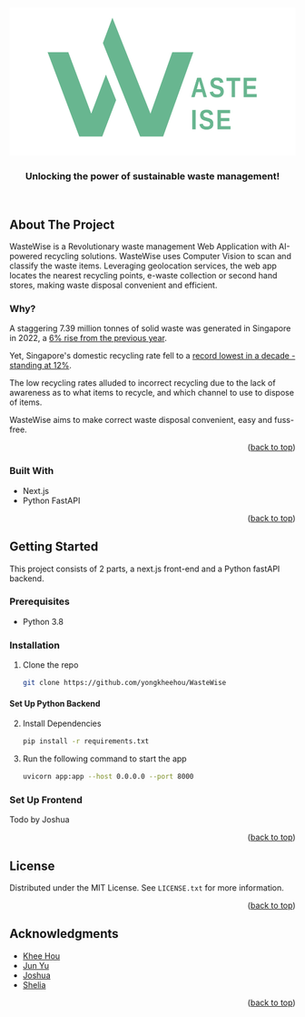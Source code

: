 
<a name="readme-top"></a>

<!-- PROJECT LOGO -->
<br />
<div align="center">
    <img src="img/wastewise.png" alt="Logo" width="560" height="260">

  <h3 align="center">Unlocking the power of sustainable waste management!</h3>
    <br />
  </p>
</div>


<!-- ABOUT THE PROJECT -->
## About The Project

WasteWise is a Revolutionary waste management Web Application with AI-powered recycling solutions. WasteWise uses Computer Vision to scan and classify the waste items. Leveraging geolocation services, the web app locates the nearest recycling points, e-waste collection or second hand stores, making waste disposal convenient and efficient. 

### Why?

A staggering 7.39 million tonnes of solid waste was generated in Singapore in 2022, a [6% rise from the previous year](https://www.channelnewsasia.com/singapore/recycling-rate-waste-generated-statistics-singapore-nea-2022-3460796#:~:text=Around%207.39%20million%20tonnes%20of,on%20Wednesday%20(May%203)). 

Yet, Singapore's domestic recycling rate fell to a [record lowest in a decade - standing at 12%](https://www.straitstimes.com/singapore/domestic-recycling-rate-in-singapore-lowest-in-over-a-decade). 

The low recycling rates alluded to incorrect recycling due to the lack of awareness as to what items to recycle, and which channel to use to dispose of items.

WasteWise aims to make correct waste disposal convenient, easy and fuss-free.



<p align="right">(<a href="#readme-top">back to top</a>)</p>

### Built With

* Next.js
* Python FastAPI

<p align="right">(<a href="#readme-top">back to top</a>)</p>



<!-- GETTING STARTED -->
## Getting Started

This project consists of 2 parts, a next.js front-end and a Python fastAPI backend.

### Prerequisites

- Python 3.8

### Installation

1. Clone the repo
   ```sh
   git clone https://github.com/yongkheehou/WasteWise
   ```

#### Set Up Python Backend

2. Install Dependencies 
   ```sh
   pip install -r requirements.txt
   ```
3. Run the following command to start the app
   ```sh
   uvicorn app:app --host 0.0.0.0 --port 8000
   ```

### Set Up Frontend

Todo by Joshua

<p align="right">(<a href="#readme-top">back to top</a>)</p>

<!-- LICENSE -->
## License

Distributed under the MIT License. See `LICENSE.txt` for more information.

<p align="right">(<a href="#readme-top">back to top</a>)</p>


<!-- ACKNOWLEDGMENTS -->
## Acknowledgments

- [Khee Hou](https://github.com/yongkheehou)
- [Jun Yu](https://github.com/chuajunyu)
- [Joshua]()
- [Shelia]()

<p align="right">(<a href="#readme-top">back to top</a>)</p>

